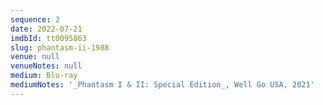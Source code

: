 ```yaml
---
sequence: 2
date: 2022-07-21
imdbId: tt0095863
slug: phantasm-ii-1988
venue: null
venueNotes: null
medium: Blu-ray
mediumNotes: '_Phantasm I & II: Special Edition_, Well Go USA, 2021'
---
```


